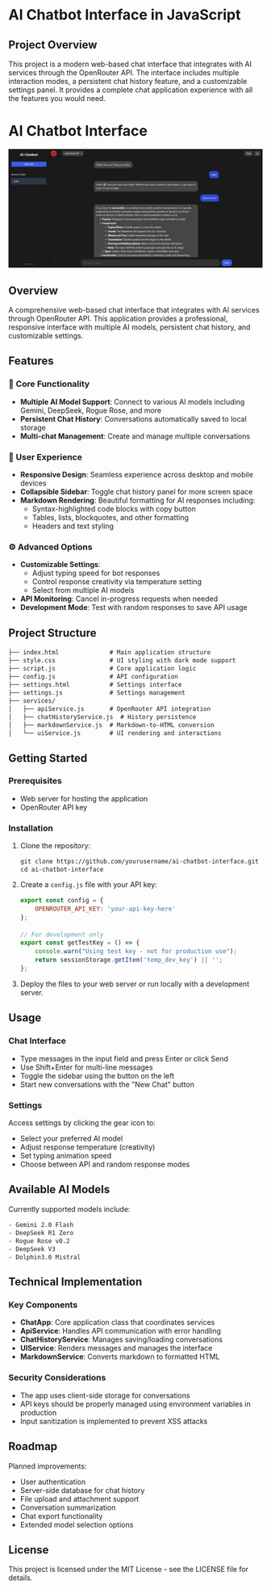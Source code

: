 # AI Chatbot Interface in JavaScript

## Project Overview

This project is a modern web-based chat interface that integrates with AI services through the OpenRouter API. The interface includes multiple interaction modes, a persistent chat history feature, and a customizable settings panel. It provides a complete chat application experience with all the features you would need.

# AI Chatbot Interface

![Chat Interface Example](assets/example.jpg)

## Overview

A comprehensive web-based chat interface that integrates with AI services through OpenRouter API. This application provides a professional, responsive interface with multiple AI models, persistent chat history, and customizable settings.

## Features

### 🚀 Core Functionality
- **Multiple AI Model Support**: Connect to various AI models including Gemini, DeepSeek, Rogue Rose, and more
- **Persistent Chat History**: Conversations automatically saved to local storage
- **Multi-chat Management**: Create and manage multiple conversations

### 💎 User Experience
- **Responsive Design**: Seamless experience across desktop and mobile devices
- **Collapsible Sidebar**: Toggle chat history panel for more screen space
- **Markdown Rendering**: Beautiful formatting for AI responses including:
  - Syntax-highlighted code blocks with copy button
  - Tables, lists, blockquotes, and other formatting
  - Headers and text styling

### ⚙️ Advanced Options
- **Customizable Settings**:
  - Adjust typing speed for bot responses
  - Control response creativity via temperature setting
  - Select from multiple AI models
- **API Monitoring**: Cancel in-progress requests when needed
- **Development Mode**: Test with random responses to save API usage

## Project Structure

```
├── index.html              # Main application structure
├── style.css               # UI styling with dark mode support
├── script.js               # Core application logic
├── config.js               # API configuration
├── settings.html           # Settings interface
├── settings.js             # Settings management
├── services/
│   ├── apiService.js       # OpenRouter API integration
│   ├── chatHistoryService.js  # History persistence
│   ├── markdownService.js  # Markdown-to-HTML conversion
│   └── uiService.js        # UI rendering and interactions
```

## Getting Started

### Prerequisites
- Web server for hosting the application
- OpenRouter API key

### Installation

1. Clone the repository:
   ```
   git clone https://github.com/yourusername/ai-chatbot-interface.git
   cd ai-chatbot-interface
   ```

2. Create a `config.js` file with your API key:
   ```javascript
   export const config = {
       OPENROUTER_API_KEY: 'your-api-key-here'
   };

   // For development only
   export const getTestKey = () => {
       console.warn("Using test key - not for production use");
       return sessionStorage.getItem('temp_dev_key') || '';
   };
   ```

3. Deploy the files to your web server or run locally with a development server.

## Usage

### Chat Interface
- Type messages in the input field and press Enter or click Send
- Use Shift+Enter for multi-line messages
- Toggle the sidebar using the button on the left
- Start new conversations with the "New Chat" button

### Settings
Access settings by clicking the gear icon to:
- Select your preferred AI model
- Adjust response temperature (creativity)
- Set typing animation speed
- Choose between API and random response modes

## Available AI Models

Currently supported models include:
```
- Gemini 2.0 Flash
- DeepSeek R1 Zero
- Rogue Rose v0.2
- DeepSeek V3
- Dolphin3.0 Mistral
```

## Technical Implementation

### Key Components
- **ChatApp**: Core application class that coordinates services
- **ApiService**: Handles API communication with error handling
- **ChatHistoryService**: Manages saving/loading conversations
- **UIService**: Renders messages and manages the interface
- **MarkdownService**: Converts markdown to formatted HTML

### Security Considerations
- The app uses client-side storage for conversations
- API keys should be properly managed using environment variables in production
- Input sanitization is implemented to prevent XSS attacks

## Roadmap

Planned improvements:
- User authentication
- Server-side database for chat history
- File upload and attachment support
- Conversation summarization
- Chat export functionality
- Extended model selection options

## License

This project is licensed under the MIT License - see the LICENSE file for details.